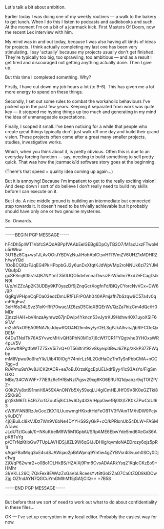 Let's talk a bit about ambition.

Earlier today I was doing one of my weekly routines — a walk to the bakery to
get lunch. When I do this I listen to podcasts and audiobooks and such. At the
moment I'm on a bit of a jcarmack kick. First Masters Of Doom, now the recent
Lex interview with him.

My mind was in and out today, because I was also having all kinds of ideas for
projects. I think actually completing my last one has been very stimulating. I
say 'actually' because my projects usually don't get finished. They're typically
too big, too sprawling, too ambitious — and as a result I get tired and
discouraged not getting anything actually done. Then I give up.

But this time I completed something. Why?

Firstly, I have cut down my job hours a lot (to 9-6). This has given me a lot
more energy to spend on these things.

Secondly, I set out some rules to combat the workaholic behaviours I've picked
up in the past few years. Keeping it separated from work was quite key — it
stopped me hyping things up too much and generating in my mind the idea of
unmanageable expectations.

Finally, I scoped it small. I've been noticing for a while that people who
create great things typically don't just walk off one day and build their grand
vision. These projects often come after a great many smaller projects, studies,
investigative works.

Which, when you think about it, is pretty obvious. Often this is due to an
everyday forcing function — say, needing to build something to sell pretty
quick. That was how the jcarmack/id software story goes at the beginning.

(There's that speed = quality idea coming up again...)

But it is annoying! Because I'm impatient to get to the really exciting vision!
And deep down I sort of do believe I don't really need to build my skills before
I can execute on it.

But I do. A nice middle ground is building an intermediate but connected step
towards it. It doesn't need to be trivially achievable but it probably should
have only one or two genuine mysteries.

So. Onwards.

---

-----BEGIN PGP MESSAGE-----

hF4Dh5pIWT1VbfcSAQdABPp1VAAbEeIGEBg6DpCyTB2O7/M1acUxzFTwoMu5rWkw
3UTBz8Cq+wsTJLAvOOrJYBDVzNuJiHohAblCtsvHTRVmZV6UHZ1xMDHRZh/wyYQd
1OoBCQIQzFJqEG4PkHPbpbGJ2y6unDxXfqtKJdWpVMp2roNNUk6zi72YJMVGufpD
gxSFSmj6tI5s1sQB7NYtmT350UQO5dvtvnnaTtwsizFrW5dm7Bxd7eECagDJkN9l
U/p/nIZZcAp2K3UDBy9KF0yazDf9jZnqGcrXogfnFd/BIQyCYorcNvVCx+DW6/9P
GgRgVPHpnCqFOa03eozDmURfFLFrPOAh040APmjafh7bSzqw9C57a4v0qmPRgFwZ
3eHf6s34LSvz31oK+Rft70wuc/JZ6zsD5CiqXBQErWr/QzZa7hizCm4dQc/H0MDr
ZjnzzHAH+bV4nzaAymwz67jnDwlp4Ykncn53vJytrKJ9Hdhw40X1uyoXSIF69TAf
m2s5NxO9EA09NA7lcJdqwRQO4N25mlwy/yrOELSgPJkAlhvirJ/jbRlFCOeQxDEM
64DuTNxITk76ASYvwcMHivQH3PhN0M1o7j6cWf7CR1FYQgtvhe3YHOxsWR4pLV5V
A3vwftRPgtfbWTZ75xV5i7vQ+0T56iltnY92v8kyeip0BwJ6ZKp/zKkP37ZFWqbp
mMlIVpwu9o9hcYlk/Uib410IOgY74mlrLzNL2OdHaOzTmTySnPbbCMA+nCC7gg+d
R/APmu9sYAv8JiCK2tACR+ea7oBJXrzsKgcEpUELkdfByy41c93AsYo/FigSmGXO
MBc/34CWWiF+77iE9z6e1HfBsNzl7lgsv29xg6KO6ERUfQ1dpabzr9xjTOfZP/Z+
G0k2Vy8xtI91mnH6A59XAnONYb5Xy59eqLU4glCmHEJHfO9V6K0eGZTki825Kk9C
jj2jSkM6TLE4RrZcrGZouf5j8iCUw6Dy433VIHpp0wefRj0lX/lZK0kZPwCdUl63
cW8VFANBRzJxGocZKX1ILUuowmgHKixdtHdFeOBTV3fVAmTM/hlDW9PcjvyKuDCY
4j0jBuiLcl8kVJDz7Wn9V6bNe4DYYHS9SyGkP+cO/kPRlonUb54DLW+FASMATawc
JLdUTzIGuak/0+NKuKbeIM9W5M1GpbiU/SRpAME6EbwYde5md6XeGxS6ApK8TuYg
p/OTrNzKtlbGw7TUpLAVHDSjJlZL9W6qGIJJDHlig/qvmloNAEDrozy6ojz5pR1I
sAgaF8alMqq3uE4sdSJAWqao2pBAWpnq9Ynfiw4gZYBVsr4i3vuxh0SCy0Djc1wg
ZjO/qP62whr2+o0Bo1OLHkBS/HZAiXj9Pm8CvsADAARkYsq21KqlcCKzEo9+HMhr
3I/VKLL26Cji7QkFex8EWAzZxGaVbLRceesYvt8tGol2ZaO7Ca0tZQD8kIDCwZjg
OZfndAYN7QGCuYmGMIhM15jGA1jCIQ==
=7B5S

-----END PGP MESSAGE-----


---

But before that we sort of need to work out what to do about confidentiality in
these files...

OK — I've set up encryption in my local editor. Probably the easiest way for
now.


